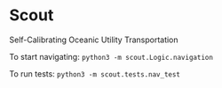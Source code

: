 # Scout
Self-Calibrating Oceanic Utility Transportation

To start navigating:
`python3 -m scout.Logic.navigation`

To run tests:
`python3 -m scout.tests.nav_test`